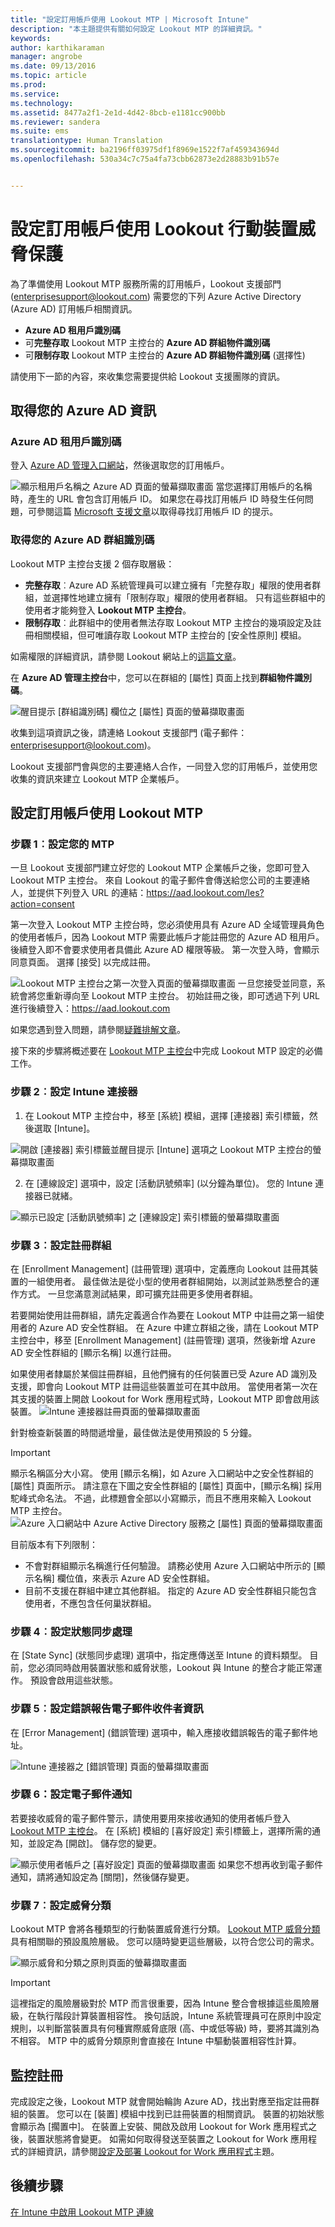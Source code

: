 ```yaml
---
title: "設定訂用帳戶使用 Lookout MTP | Microsoft Intune"
description: "本主題提供有關如何設定 Lookout MTP 的詳細資訊。"
keywords: 
author: karthikaraman
manager: angrobe
ms.date: 09/13/2016
ms.topic: article
ms.prod: 
ms.service: 
ms.technology: 
ms.assetid: 8477a2f1-2e1d-4d42-8bcb-e1181cc900bb
ms.reviewer: sandera
ms.suite: ems
translationtype: Human Translation
ms.sourcegitcommit: ba2196ff03975df1f8969e1522f7af459343694d
ms.openlocfilehash: 530a34c7c75a4fa73cbb62873e2d28883b91b57e


---
```


# 設定訂用帳戶使用 Lookout 行動裝置威脅保護
為了準備使用 Lookout MTP 服務所需的訂用帳戶，Lookout 支援部門 (enterprisesupport@lookout.com) 需要您的下列 Azure Active Directory (Azure AD) 訂用帳戶相關資訊。 

* **Azure AD 租用戶識別碼**
* 可**完整存取** Lookout MTP 主控台的 **Azure AD 群組物件識別碼**
* 可**限制存取** Lookout MTP 主控台的 **Azure AD 群組物件識別碼** (選擇性)

請使用下一節的內容，來收集您需要提供給 Lookout 支援團隊的資訊。  

## 取得您的 Azure AD 資訊
### Azure AD 租用戶識別碼
登入 [Azure AD 管理入口網站](https://manage.windowsazure.com)，然後選取您的訂用帳戶。 

![顯示租用戶名稱之 Azure AD 頁面的螢幕擷取畫面](../media/mtp/aad_tenant_name.png) 當您選擇訂用帳戶的名稱時，產生的 URL 會包含訂用帳戶 ID。  如果您在尋找訂用帳戶 ID 時發生任何問題，可參閱這篇 [Microsoft 支援文章](https://support.office.com/en-us/article/Find-your-Office-365-tenant-ID-6891b561-a52d-4ade-9f39-b492285e2c9b?ui=en-US&rs=en-US&ad=US)以取得尋找訂用帳戶 ID 的提示。   
### 取得您的 Azure AD 群組識別碼
Lookout MTP 主控台支援 2 個存取層級：  
* **完整存取**︰Azure AD 系統管理員可以建立擁有「完整存取」權限的使用者群組，並選擇性地建立擁有「限制存取」權限的使用者群組。  只有這些群組中的使用者才能夠登入 **Lookout MTP 主控台**。
* **限制存取**︰此群組中的使用者無法存取 Lookout MTP 主控台的幾項設定及註冊相關模組，但可唯讀存取 Lookout MTP 主控台的 [安全性原則] 模組。  

如需權限的詳細資訊，請參閱 Lookout 網站上的[這篇文章](https://personal.support.lookout.com/hc/en-us/articles/114094105653)。

在 **Azure AD 管理主控台**中，您可以在群組的 [屬性] 頁面上找到**群組物件識別碼**。

![醒目提示 [群組識別碼] 欄位之 [屬性] 頁面的螢幕擷取畫面](../media/mtp/aad_group_object_id.png)

收集到這項資訊之後，請連絡 Lookout 支援部門 (電子郵件：enterprisesupport@lookout.com)。

Lookout 支援部門會與您的主要連絡人合作，一同登入您的訂用帳戶，並使用您收集的資訊來建立 Lookout MTP 企業帳戶。


## 設定訂用帳戶使用 Lookout MTP
### 步驟 1︰設定您的 MTP
一旦 Lookout 支援部門建立好您的 Lookout MTP 企業帳戶之後，您即可登入 Lookout MTP 主控台。   來自 Lookout 的電子郵件會傳送給您公司的主要連絡人，並提供下列登入 URL 的連結：https://aad.lookout.com/les?action=consent

第一次登入 Lookout MTP 主控台時，您必須使用具有 Azure AD 全域管理員角色的使用者帳戶，因為 Lookout MTP 需要此帳戶才能註冊您的 Azure AD 租用戶。   後續登入即不會要求使用者具備此 Azure AD 權限等級。  第一次登入時，會顯示同意頁面。 選擇 [接受] 以完成註冊。

![Lookout MTP 主控台之第一次登入頁面的螢幕擷取畫面](../media/mtp/lookout_mtp_initial_login.png) 一旦您接受並同意，系統會將您重新導向至 Lookout MTP 主控台。 初始註冊之後，即可透過下列 URL 進行後續登入：https://aad.lookout.com

如果您遇到登入問題，請參閱[疑難排解文章](https://docs.microsoft.com/en-us/intune/troubleshoot/troubleshooting-lookout-integration)。

接下來的步驟將概述要在 [Lookout MTP 主控台](https://aad.lookout.com)中完成 Lookout MTP 設定的必備工作。

### 步驟 2︰設定 Intune 連接器

1.  在 Lookout MTP 主控台中，移至 [系統] 模組，選擇 [連接器] 索引標籤，然後選取 [Intune]。

  ![開啟 [連接器] 索引標籤並醒目提示 [Intune] 選項之 Lookout MTP 主控台的螢幕擷取畫面](../media/mtp/lookout_mtp_setup-intune-connector.png)

2.  在 [連線設定] 選項中，設定 [活動訊號頻率] (以分鐘為單位)。  您的 Intune 連接器已就緒。  

  ![顯示已設定 [活動訊號頻率] 之 [連線設定] 索引標籤的螢幕擷取畫面](../media/mtp/lookout-mtp-connection-settings.png)

### 步驟 3︰設定註冊群組
在 [Enrollment Management] (註冊管理) 選項中，定義應向 Lookout 註冊其裝置的一組使用者。 最佳做法是從小型的使用者群組開始，以測試並熟悉整合的運作方式。  一旦您滿意測試結果，即可擴充註冊更多使用者群組。

若要開始使用註冊群組，請先定義適合作為要在 Lookout MTP 中註冊之第一組使用者的 Azure AD 安全性群組。 在 Azure 中建立群組之後，請在 Lookout MTP 主控台中，移至 [Enrollment Management] (註冊管理) 選項，然後新增 Azure AD 安全性群組的 [顯示名稱] 以進行註冊。

如果使用者隸屬於某個註冊群組，且他們擁有的任何裝置已受 Azure AD 識別及支援，即會向 Lookout MTP 註冊這些裝置並可在其中啟用。  當使用者第一次在其支援的裝置上開啟 Lookout for Work 應用程式時，Lookout MTP 即會啟用該裝置。
![Intune 連接器註冊頁面的螢幕擷取畫面](../media/mtp/lookout-mtp-enrollment.png)

針對檢查新裝置的時間遞增量，最佳做法是使用預設的 5 分鐘。

>[!IMPORTANT]
> 顯示名稱區分大小寫。  使用 [顯示名稱]，如 Azure 入口網站中之安全性群組的 [屬性] 頁面所示。 請注意在下圖之安全性群組的 [屬性] 頁面中，[顯示名稱] 採用駝峰式命名法。  不過，此標題會全部以小寫顯示，而且不應用來輸入 Lookout MTP 主控台。
>![Azure 入口網站中 Azure Active Directory 服務之 [屬性] 頁面的螢幕擷取畫面](../media/mtp/aad-group-display-name.png)

目前版本有下列限制：  
* 不會對群組顯示名稱進行任何驗證。  請務必使用 Azure 入口網站中所示的 [顯示名稱] 欄位值，來表示 Azure AD 安全性群組。
* 目前不支援在群組中建立其他群組。  指定的 Azure AD 安全性群組只能包含使用者，不應包含任何巢狀群組。


### 步驟 4︰設定狀態同步處理
在 [State Sync] (狀態同步處理) 選項中，指定應傳送至 Intune 的資料類型。  目前，您必須同時啟用裝置狀態和威脅狀態，Lookout 與 Intune 的整合才能正常運作。  預設會啟用這些狀態。
### 步驟 5︰設定錯誤報告電子郵件收件者資訊
在 [Error Management] (錯誤管理) 選項中，輸入應接收錯誤報告的電子郵件地址。

![Intune 連接器之 [錯誤管理] 頁面的螢幕擷取畫面](../media/mtp/lookout-mtp-connector-error-notifications.png)

### 步驟 6：設定電子郵件通知
若要接收威脅的電子郵件警示，請使用要用來接收通知的使用者帳戶登入 [Lookout MTP 主控台](https://aad.lookout.com)。 在 [系統] 模組的 [喜好設定] 索引標籤上，選擇所需的通知，並設定為 [開啟]。 儲存您的變更。

![顯示使用者帳戶之 [喜好設定] 頁面的螢幕擷取畫面](../media/mtp/lookout-mtp-email-notifications.png) 如果您不想再收到電子郵件通知，請將通知設定為 [關閉]，然後儲存變更。
### 步驟 7︰設定威脅分類
Lookout MTP 會將各種類型的行動裝置威脅進行分類。 [Lookout MTP 威脅分類](http://personal.support.lookout.com/hc/en-us/articles/114094130693)具有相關聯的預設風險層級。 您可以隨時變更這些層級，以符合您公司的需求。

![顯示威脅和分類之原則頁面的螢幕擷取畫面](../media/mtp/lookout-mtp-threat-classification.png)

>[!IMPORTANT]
> 這裡指定的風險層級對於 MTP 而言很重要，因為 Intune 整合會根據這些風險層級，在執行階段計算裝置相容性。 換句話說，Intune 系統管理員可在原則中設定規則，以判斷當裝置具有何種實際威脅底限 (高、中或低等級) 時，要將其識別為不相容。 MTP 中的威脅分類原則會直接在 Intune 中驅動裝置相容性計算。

## 監控註冊
完成設定之後，Lookout MTP 就會開始輪詢 Azure AD，找出對應至指定註冊群組的裝置。  您可以在 [裝置] 模組中找到已註冊裝置的相關資訊。  裝置的初始狀態會顯示為 [擱置中]。  在裝置上安裝、開啟及啟用 Lookout for Work 應用程式之後，裝置狀態將會變更。  如需如何取得發送至裝置之 Lookout for Work 應用程式的詳細資訊，請參閱[設定及部署 Lookout for Work 應用程式](configure-and-deploy-lookout-for-work-apps.md)主題。
## 後續步驟
[在 Intune 中啟用 Lookout MTP 連線](enable-lookout-mtp-connection-in-intune.md)



<!--HONumber=Sep16_HO3-->


